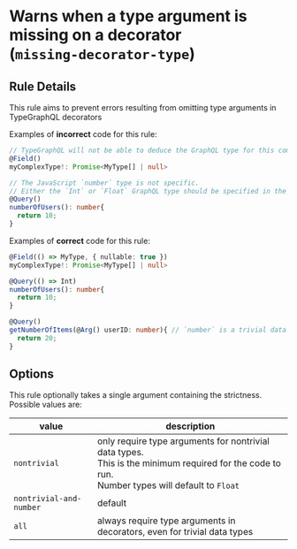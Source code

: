 # Warns when a type argument is missing on a decorator<br/>(`missing-decorator-type`)

## Rule Details

This rule aims to prevent errors resulting from omitting type arguments in TypeGraphQL decorators

Examples of **incorrect** code for this rule:

```ts
// TypeGraphQL will not be able to deduce the GraphQL type for this complex type
@Field()
myComplexType!: Promise<MyType[] | null>
```

```ts
// The JavaScript `number` type is not specific.
// Either the `Int` or `Float` GraphQL type should be specified in the decorator
@Query()
numberOfUsers(): number{
  return 10;
}
```

Examples of **correct** code for this rule:

```ts
@Field(() => MyType, { nullable: true })
myComplexType!: Promise<MyType[] | null>
```

```ts
@Query(() => Int)
numberOfUsers(): number{
  return 10;
}
```

```ts
@Query()
getNumberOfItems(@Arg() userID: number){ // `number` is a trivial data type which needs no type argument
  return 20;
}
```

## Options

This rule optionally takes a single argument containing the strictness. Possible values are:

| value                   | description                                                                                                                                           |
| ----------------------- | ----------------------------------------------------------------------------------------------------------------------------------------------------- |
| `nontrivial`            | only require type arguments for nontrivial data types.<br/>This is the minimum required for the code to run.<br/>Number types will default to `Float` |
| `nontrivial-and-number` | default                                                                                                                                               |
| `all`                   | always require type arguments in decorators, even for trivial data types                                                                              |
